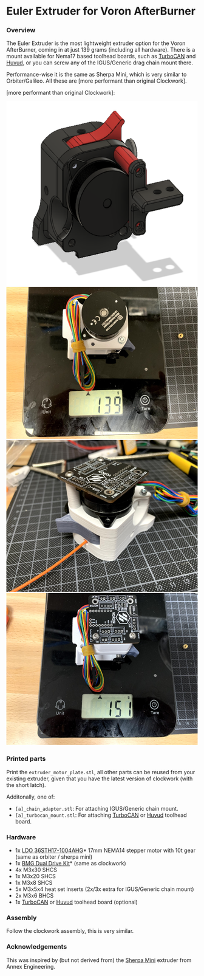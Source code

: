 # Euler Extruder for Voron AfterBurner

### Overview

The Euler Extruder is the most lightweight extruder option for the Voron AfterBurner, coming in at just 139 grams (including all hardware). There is a mount available for Nema17 based toolhead boards, such as [TurboCAN] and [Huvud], or you can screw any of the IGUS/Generic drag chain mount there.

Performance-wise it is the same as Sherpa Mini, which is very similar to Orbiter/Galileo. All these are [more performant than original Clockwork].

[TurboCAN]: https://github.com/henrikssn/TurboCAN
[Huvud]: https://github.com/bondus/KlipperToolboard
[more performant than original Clockwork]:


<img src="Images/0.png" height=486 width=567 />
<img src="Images/1.jpg" height=400 width=533 />
<img src="Images/2.jpg" height=400 width=533 />
<img src="Images/3.jpg" height=400 width=533 />

### Printed parts

Print the `extruder_motor_plate.stl`, all other parts can be reused from your existing extruder, given that you have the latest version of clockwork (with the short latch).

Additonally, one of:

* `[a]_chain_adapter.stl`: For attaching IGUS/Generic chain mount.
* `[a]_turbocan_mount.stl`: For attaching [TurboCAN] or [Huvud] toolhead board.

### Hardware

* 1x [LDO 36STH17-1004AHG]* 17mm NEMA14 stepper motor with 10t gear (same as orbiter / sherpa mini)
* 1x [BMG Dual Drive Kit]* (same as clockwork)
* 4x M3x30 SHCS
* 1x M3x20 SHCS
* 1x M3x8 SHCS
* 5x M3x5x4 heat set inserts (2x/3x extra for IGUS/Generic chain mount)
* 2x M3x6 BHCS
* 1x [TurboCAN] or [Huvud] toolhead board (optional)

[LDO 36STH17-1004AHG]: https://www.aliexpress.com/item/4001346055973.html
[BMG Dual Drive Kit]: https://www.aliexpress.com/item/4000021186440.html

### Assembly

Follow the clockwork assembly, this is very similar.

### Acknowledgements

This was inspired by (but not derived from) the [Sherpa Mini] extruder from Annex Engineering.

[Sherpa Mini]: https://github.com/Annex-Engineering/Sherpa_Mini-Extruder